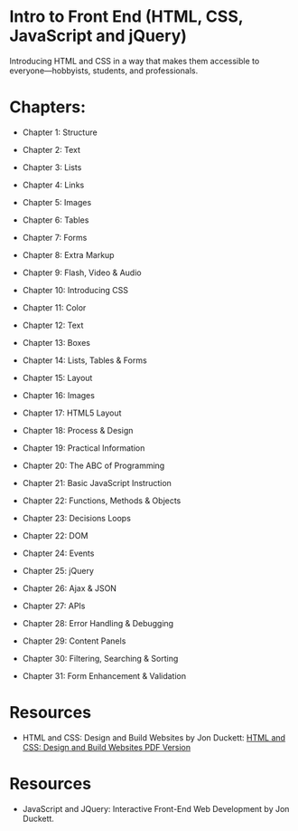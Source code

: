 # Intro to Front End (HTML, CSS, JavaScript and jQuery)

Introducing HTML and CSS in a way that makes them accessible to everyone—hobbyists, students, and professionals.

# Chapters:
* Chapter 1: Structure 

* Chapter 2: Text 

* Chapter 3: Lists 

* Chapter 4: Links 

* Chapter 5: Images 

* Chapter 6: Tables 

* Chapter 7: Forms 

* Chapter 8: Extra Markup 

* Chapter 9: Flash, Video & Audio 

* Chapter 10: Introducing CSS 

* Chapter 11: Color 

* Chapter 12: Text 

* Chapter 13: Boxes 

* Chapter 14: Lists, Tables & Forms 

* Chapter 15: Layout 

* Chapter 16: Images 

* Chapter 17: HTML5 Layout 

* Chapter 18: Process & Design 

 * Chapter 19: Practical Information 
 * Chapter 20: The ABC of Programming 

* Chapter 21: Basic JavaScript Instruction 

* Chapter 22: Functions, Methods & Objects 

* Chapter 23: Decisions Loops 

* Chapter 22: DOM 

* Chapter 24: Events 

* Chapter 25: jQuery 

* Chapter 26: Ajax & JSON 

* Chapter 27: APIs 

* Chapter 28: Error Handling & Debugging

* Chapter 29: Content Panels 

* Chapter 30: Filtering, Searching & Sorting 

* Chapter 31: Form Enhancement & Validation 


# Resources
* HTML and CSS: Design and Build Websites by Jon Duckett: [HTML and CSS: Design and Build Websites PDF Version](http://www.wufai.edu.tw/%E7%B6%B2%E9%A0%81%E6%8A%80%E8%A1%93%E4%B8%AD%E5%BF%83/datasheet/HTML%20and%20CSS%20design%20and%20build%20websites.pdf) 


# Resources
* JavaScript and JQuery: Interactive Front-End Web Development by Jon Duckett. 


